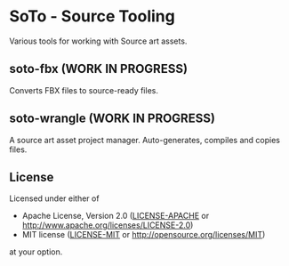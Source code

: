 # SoTo - Source Tooling
Various tools for working with Source art assets.

## soto-fbx (WORK IN PROGRESS)
Converts FBX files to source-ready files.

## soto-wrangle (WORK IN PROGRESS)
A source art asset project manager. Auto-generates, compiles and copies files.

## License
Licensed under either of
 * Apache License, Version 2.0 ([LICENSE-APACHE](LICENSE-APACHE) or http://www.apache.org/licenses/LICENSE-2.0)
 * MIT license ([LICENSE-MIT](LICENSE-MIT) or http://opensource.org/licenses/MIT)

at your option.
